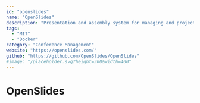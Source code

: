 ```yaml
---
id: "openslides"
name: "OpenSlides"
description: "Presentation and assembly system for managing and projecting agenda, motions and elections of an assembly."
tags:
  - "MIT"
  - "Docker"
category: "Conference Management"
website: "https://openslides.com/"
github: "https://github.com/OpenSlides/OpenSlides"
#image: "/placeholder.svg?height=300&width=400"
---
```


# OpenSlides
